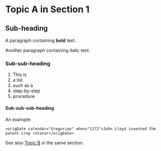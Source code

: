 # Topic A in Section 1

## Sub-heading

A paragraph containing **bold** text.

Another paragraph containing *italic* text.

### Sub-sub-heading

1. This is
2. a list
3. such as a
4. step-by-step
5. procedure

#### Sub-sub-sub-heading

An example:
```
<origDate calendar="Gregorian" when="1172">John Lloyd invented the patent crop rotator</origDate>
```

See also [Topic B](topicB.md) in the same section.
